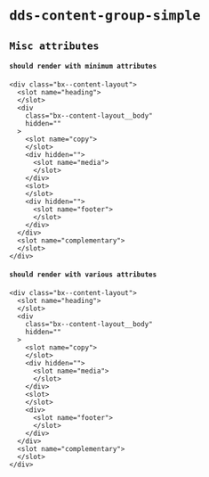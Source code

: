 # `dds-content-group-simple`

## `Misc attributes`

####   `should render with minimum attributes`

```
<div class="bx--content-layout">
  <slot name="heading">
  </slot>
  <div
    class="bx--content-layout__body"
    hidden=""
  >
    <slot name="copy">
    </slot>
    <div hidden="">
      <slot name="media">
      </slot>
    </div>
    <slot>
    </slot>
    <div hidden="">
      <slot name="footer">
      </slot>
    </div>
  </div>
  <slot name="complementary">
  </slot>
</div>

```

####   `should render with various attributes`

```
<div class="bx--content-layout">
  <slot name="heading">
  </slot>
  <div
    class="bx--content-layout__body"
    hidden=""
  >
    <slot name="copy">
    </slot>
    <div hidden="">
      <slot name="media">
      </slot>
    </div>
    <slot>
    </slot>
    <div>
      <slot name="footer">
      </slot>
    </div>
  </div>
  <slot name="complementary">
  </slot>
</div>

```

